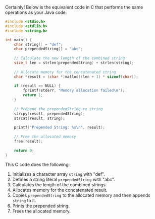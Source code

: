  Certainly! Below is the equivalent code in C that performs the same operations as your Java code:

```c
#include <stdio.h>
#include <stdlib.h>
#include <string.h>

int main() {
    char string[] = "def";
    char prependedString[] = "abc";
    
    // Calculate the new length of the combined string
    size_t len = strlen(prependedString) + strlen(string);
    
    // Allocate memory for the concatenated string
    char *result = (char *)malloc((len + 1) * sizeof(char));
    
    if (result == NULL) {
        fprintf(stderr, "Memory allocation failed\n");
        return 1;
    }
    
    // Prepend the prependedString to string
    strcpy(result, prependedString);
    strcat(result, string);
    
    printf("Prepended String: %s\n", result);
    
    // Free the allocated memory
    free(result);
    
    return 0;
}
```

This C code does the following:
1. Initializes a character array `string` with "def".
2. Defines a string literal `prependedString` with "abc".
3. Calculates the length of the combined strings.
4. Allocates memory for the concatenated result.
5. Copies `prependedString` to the allocated memory and then appends `string` to it.
6. Prints the prepended string.
7. Frees the allocated memory.
